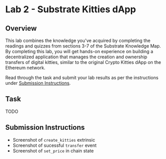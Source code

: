 # Lab 2 - Substrate Kitties dApp

## Overview

This lab combines the knowledge you've acquired by completing the readings and quizzes from sections 3-7 of the Substrate Knowledge Map. By completing this lab, you will get hands-on experience on building a decentralized application that manages the creation and ownership transfers of digital kitties, similar to the original Crypto Kitties dApp on the Ethereum network. 

Read through the task and submit your lab results as per the instructions under [Submission Instructions](#submission-instructions).

## Task

TODO

## Submission Instructions

- Screenshot of `create_kitties` extrinsic
- Screenshot of sucessful `transfer` event
- Screenshot of `set_price` in chain state


